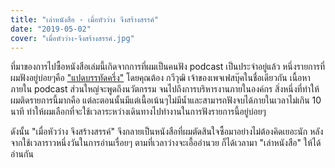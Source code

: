 ```yaml
---
title: "เล่าหนังสือ - เมื่อหัวว่าง จึงสร้างสรรค์"
date: "2019-05-02"
cover: "เมื่อหัวว่าง-จึงสร้างสรรค์.jpg"
---
```


ที่มาของการไปซื้อหนังสือเล่มนี้เกิดจากการที่ผมเป็นคนฟัง podcast เป็นประจำอยู่แล้ว หนึ่งรายการที่ผมฟังอยู่บ่อยๆคือ ["แปดบรรทัดครึ่ง"](https://podcasts.apple.com/us/podcast/%E0%B9%81%E0%B8%9B%E0%B8%94%E0%B8%9A%E0%B8%A3%E0%B8%A3%E0%B8%97-%E0%B8%94%E0%B8%84%E0%B8%A3-%E0%B8%87/id1449368123) โดยคุณต้อง กวีวุฒิ เจ้าของเพจเฟสบุ๊คในชื่อเดียวกัน เนื้อหาภายใน podcast ส่วนใหญ่จะพูดถึงนวัตกรรม จนไปถึงการบริหารงานภายในองค์กร สิ่งหนึ่งที่ทำให้ผมติดรายการนี้มากคือ แต่ละตอนนั้นมีแต่เนื้อเน้นๆไม่มีน้ำและสามารถฟังจบได้ภายในเวลาไม่เกิน 10 นาที ทำให้ผมเลือกที่จะใช้เวลาระหว่างเดินทางไปทำงานในการฟังรายการนี้อยู่บ่อยๆ

ดังนั้น "เมื่อหัวว่าง จึงสร้างสรรค์" จึงกลายเป็นหนังสือที่ผมตัดสินใจซื้อมาอย่างไม่ต้องคิดเยอะนัก หลังจากใช้เวลาราวหนึ่งวันในการอ่านเรื่อยๆ ตามที่เวลาว่างจะเอื้ออำนวย ก็ได้เวลามา "เล่าหนังสือ" ให้ได้อ่านกัน

